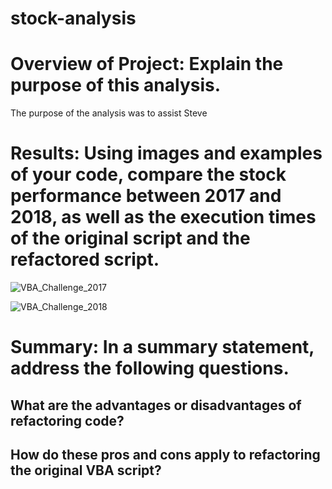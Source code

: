 # stock-analysis



# Overview of Project: Explain the purpose of this analysis.
  The purpose of the analysis was to assist Steve 

# Results: Using images and examples of your code, compare the stock performance between 2017 and 2018, as well as the execution times of the original script and the refactored script.

  ![VBA_Challenge_2017](https://user-images.githubusercontent.com/86751774/125832159-a3dd53fa-704b-41ac-a1cc-6bf01694030b.png)
  
  ![VBA_Challenge_2018](https://user-images.githubusercontent.com/86751774/125832700-85eb655d-9922-4511-8a02-7092b815f886.png)
  
# Summary: In a summary statement, address the following questions.

  ## What are the advantages or disadvantages of refactoring code?
  ## How do these pros and cons apply to refactoring the original VBA script?
